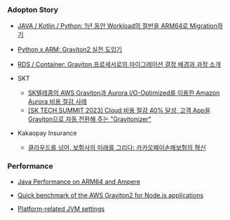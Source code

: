 ### Adopton Story ###


* [JAVA / Kotlin / Python: 1년 동안 Workload의 절반을 ARM64로 Migration하기](https://hyperconnect.github.io/2023/07/25/migrate-half-of-workload-in-a-year.html)

* [Python x ARM: Graviton2 실전 도입기](https://engineering.ab180.co/stories/migrating-python-application-to-arm)

* [RDS / Container: Graviton 프로세서로의 마이그레이션 결정 배경과 과정 소개](https://symplesims.github.io/aws/modernization/2024/02/29/experience-application-modernization-w-graviton.html)

* SKT
   * [SK텔레콤의 AWS Graviton과 Aurora I/O-Optimized를 이용한 Amazon Aurora 비용 절감 사례](https://aws.amazon.com/ko/blogs/tech/costsaving-sktelecom-awsgraviton-auroraiooptimized/)
   * [[SK TECH SUMMIT 2023] Cloud 비용 절감 40% 달성, 고객 App을 Graviton으로 자동 전환해 주는 "Gravitonizer"](https://www.youtube.com/watch?v=3RLVVeeIAb4)

* Kakaopay Insurance 
   * [클라우드를 넘어, 보험사의 미래를 그리다: 카카오페이손해보험의 혁신](https://www.youtube.com/watch?v=rxQ1QwflZ18)


### Performance ###

* [Java Performance on ARM64 and Ampere](https://www.youtube.com/watch?v=mknjkieXRsk)

* [Quick benchmark of the AWS Graviton2 for Node.js applications](https://medium.com/@meego/quick-benchmarking-of-the-aws-graviton2-for-node-js-applications-1ffb78992acc)

* [Platform-related JVM settings](https://community.amperecomputing.com/t/platform-related-jvm-settings/698)
